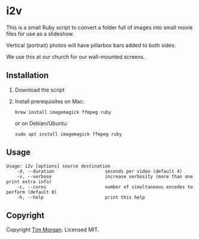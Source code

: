 # i2v

This is a small Ruby script to convert a folder full of images into small movie files for use as a slideshow.

Vertical (portrait) photos will have pillarbox bars added to both sides.

We use this at our church for our wall-mounted screens.

## Installation

1.  Download the script

1.  Install prerequisites on Mac:

    ```
    brew install imagemagick ffmpeg ruby
    ```

    or on Debian/Ubuntu:

    ```
    sudo apt install imagemagick ffmpeg ruby
    ```

## Usage

```
Usage: i2v [options] source destination
    -d, --duration                   seconds per video (default 4)
    -v, --verbose                    increase verbosity (more than one print extra info)
    -c, --cores                      number of simultaneous encodes to perform (default 8)
    -h, --help                       print this help
```

## Copyright

Copyright [Tim Morgan](https://timmorgan.org). Licensed MIT.
